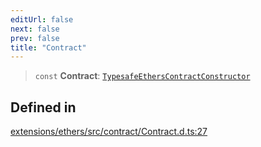 ```yaml
---
editUrl: false
next: false
prev: false
title: "Contract"
---
```


> `const` **Contract**: [`TypesafeEthersContractConstructor`](/reference/tevm/ethers/type-aliases/typesafeetherscontractconstructor/)

## Defined in

[extensions/ethers/src/contract/Contract.d.ts:27](https://github.com/qbzzt/tevm-monorepo/blob/main/extensions/ethers/src/contract/Contract.d.ts#L27)

